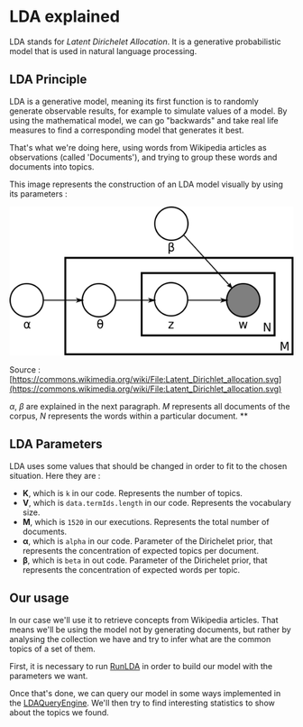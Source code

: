 # LDA explained

LDA stands for *Latent Dirichelet Allocation*.
It is a generative probabilistic model that is used in natural language processing.

## LDA Principle
LDA is a generative model, meaning its first function is to randomly generate observable results, for example to simulate values of a model.
By using the mathematical model, we can go "backwards" and take real life measures to find a corresponding model that generates it best.

That's what we're doing here, using words from Wikipedia articles as observations (called 'Documents'), and trying to group these words and documents into topics.

This image represents the construction of an LDA model visually by using its parameters :

![Latent Dirichlet Allocation in plate diagram](Latent_Dirichlet_allocation.png)

Source : [https://commons.wikimedia.org/wiki/File:Latent_Dirichlet_allocation.svg](https://commons.wikimedia.org/wiki/File:Latent_Dirichlet_allocation.svg)

*α*, *β* are explained in the next paragraph. *M* represents all documents of the corpus, *N* represents the words within a particular document. **

## LDA Parameters
LDA uses some values that should be changed in order to fit to the chosen situation.
Here they are :

- **K**, which is `k` in our code. Represents the number of topics.
- **V**, which is `data.termIds.length` in our code. Represents the vocabulary size.
- **M**, which is `1520` in our executions. Represents the total number of documents.
- **α**, which is `alpha` in our code. Parameter of the Dirichelet prior, that represents the concentration of expected topics per document.
- **β**, which is `beta` in out code. Parameter of the Dirichelet prior, that represents the concentration of expected words per topic.

## Our usage
In our case we'll use it to retrieve concepts from Wikipedia articles.
That means we'll be using the model not by generating documents, but rather by analysing the collection we have and try to infer what are the common topics of a set of them.

First, it is necessary to run [RunLDA](mllib/RunLDA.scala) in order to build our model with the parameters we want.

Once that's done, we can query our model in some ways implemented in the [LDAQueryEngine](mllib/LDAQueryEngine.scala). We'll then try to find interesting statistics to show about the topics we found.
